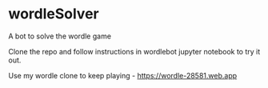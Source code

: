 # wordleSolver
A bot to solve the wordle game

Clone the repo and follow instructions in wordlebot jupyter notebook to try it out.

Use my wordle clone to keep playing - https://wordle-28581.web.app
